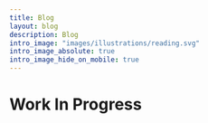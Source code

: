 ```yaml
---
title: Blog
layout: blog
description: Blog
intro_image: "images/illustrations/reading.svg"
intro_image_absolute: true
intro_image_hide_on_mobile: true
---
```


# Work In Progress
